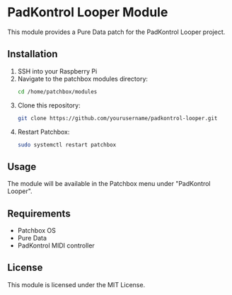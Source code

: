 # PadKontrol Looper Module

This module provides a Pure Data patch for the PadKontrol Looper project.

## Installation

1. SSH into your Raspberry Pi
2. Navigate to the patchbox modules directory:
   ```bash
   cd /home/patchbox/modules
   ```
3. Clone this repository:
   ```bash
   git clone https://github.com/yourusername/padkontrol-looper.git
   ```
4. Restart Patchbox:
   ```bash
   sudo systemctl restart patchbox
   ```

## Usage

The module will be available in the Patchbox menu under "PadKontrol Looper".

## Requirements

- Patchbox OS
- Pure Data
- PadKontrol MIDI controller

## License

This module is licensed under the MIT License. 